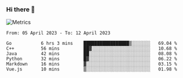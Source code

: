 ### Hi there 👋

![Metrics](https://github.com/radoapx/radoapx/blob/main/github-metrics.svg)

<!--START_SECTION:waka-->

```text
From: 05 April 2023 - To: 12 April 2023

Go           6 hrs 3 mins    █████████████████▒░░░░░░░   69.04 %
C++          56 mins         ██▓░░░░░░░░░░░░░░░░░░░░░░   10.68 %
Java         42 mins         ██░░░░░░░░░░░░░░░░░░░░░░░   08.08 %
Python       32 mins         █▓░░░░░░░░░░░░░░░░░░░░░░░   06.22 %
Markdown     16 mins         ▓░░░░░░░░░░░░░░░░░░░░░░░░   03.15 %
Vue.js       10 mins         ▒░░░░░░░░░░░░░░░░░░░░░░░░   01.98 %
```

<!--END_SECTION:waka-->

<!--
**radoapx/radoapx** is a ✨ _special_ ✨ repository because its `README.md` (this file) appears on your GitHub profile.

Here are some ideas to get you started:

- 🔭 I’m currently working on ...
- 🌱 I’m currently learning ...
- 👯 I’m looking to collaborate on ...
- 🤔 I’m looking for help with ...
- 💬 Ask me about ...
- 📫 How to reach me: ...
- 😄 Pronouns: ...
- ⚡ Fun fact: ...
-->
